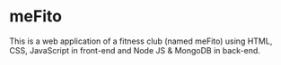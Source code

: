 
# meFito

This is a web application of a fitness club (named 	meFito) using  HTML, CSS, JavaScript in front-end and 	Node JS & MongoDB in back-end.
